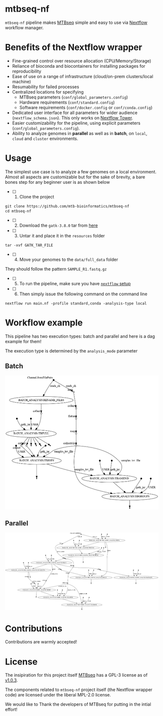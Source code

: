 # mtbseq-nf

`mtbseq-nf` pipeline makes [MTBseq](https://github.com/ngs-fzb/MTBseq_source) simple and easy to use via [Nextflow](https://www.nextflow.io/) workflow manager. 

# Benefits of the Nextflow wrapper

- Fine-grained control over resource allocation (CPU/Memory/Storage)
- Reliance of bioconda and biocontainers for installing packages for reproducibility
- Ease of use on a range of infrastructure (cloud/on-prem clusters/local machine)
- Resumability for failed processes
- Centralized locations for specifying 
    - MTBseq parameters (`conf/global_parameters.config`)
    - Hardware requirements (`conf/standard.config`)
    - Software requirements (`conf/docker.config` or `conf/conda.config`)
- Dedicated user interface for all parameters for wider audience (`nextflow_schema.json`). This only works on [Nextflow Tower](tower.nf/).
- Easier customizability for the pipeline, using explicit parameters (`conf/global_parameters.config`).
- Ability to analyze genomes in **parallel** as well as in **batch**, on `local`, `cloud` and `cluster` environments.

# Usage

The simplest use case is to analyze a few genomes on a local environment. Almost all aspects are customizable but for the sake of brevity, a bare bones step for any beginner user is as shown below

- [ ] 1. Clone the project 

```shell
git clone https://github.com/mtb-bioinformatics/mtbseq-nf
cd mtbseq-nf
```

- [ ] 2. Download the  `gatk-3.8.0` tar from [here](https://console.cloud.google.com/storage/browser/gatk-software/package-archive/gatk;tab=objects?prefix=&forceOnObjectsSortingFiltering=false)

- [ ] 3. Untar it and place it in the `resources` folder

```
tar -xvf GATK_TAR_FILE
```

- [ ] 4. Move your genomes to the `data/full_data` folder

They should follow the pattern `SAMPLE_R1.fastq.gz`

- [ ] 5. To run the pipeline, make sure you have [`nextflow` setup](https://www.nextflow.io/docs/latest/getstarted.html)

- [ ] 6. Then simply issue the following command on the command line 

```
nextflow run main.nf -profile standard,conda -analysis-type local
```



# Workflow example

This pipeline has two execution types: batch and parallel and here is a dag example for them!

The execution type is determined by the `analysis_mode` parameter

## Batch
![batch-workflow](./resources/dag-batch.png)

## Parallel
![parallel-workflow](./resources/dag-parallel.png)


# Contributions

Contributions are warmly accepted!


# License


The insipiration for this project itself [MTBseq](https://github.com/ngs-fzb/MTBseq_source) has a GPL-3 license as of [v1.0.3](https://github.com/ngs-fzb/MTBseq_source/blob/v1.0.3/LICENSE.md).

The components related to `mtbseq-nf` project itself (the Nextflow wrapper code) are licensed under the liberal MPL-2.0 license.

We would like to Thank the developers of MTBseq for putting in the intial effort!

